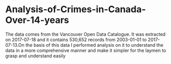 # Analysis-of-Crimes-in-Canada-Over-14-years
The data comes from the Vancouver Open Data Catalogue.
It was extracted on 2017-07-18 and it contains 530,652 records from 2003-01-01 to 2017-07-13.On the basis of this data I performed analysis on it to understand the data in a more comprehensive manner and make it simpler for the laymen to grasp and understand easily
